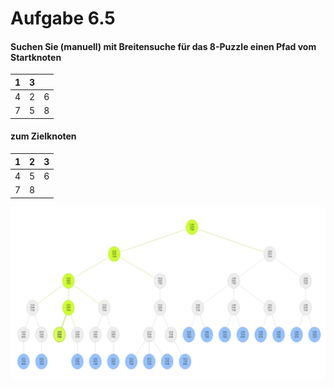 # Aufgabe 6.5

#### Suchen Sie (manuell) mit Breitensuche für das 8-Puzzle einen Pfad vom Startknoten
| 1 | 3 |   |
|---|---|---|
| 4 | 2 | 6 |
| 7 | 5 | 8 |
#### zum Zielknoten
| 1 | 2 | 3 |
|---|---|---|
| 4 | 5 | 6 |
| 7 | 8 |   |

![Lösung](../../images/exercise6_5.png)